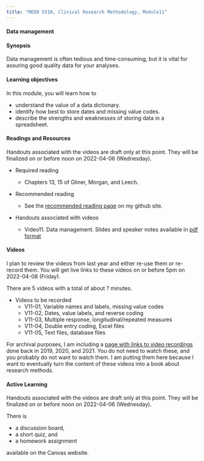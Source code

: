 ```yaml
---
title: "MEDB 5510, Clinical Research Methodology, Module11"
---
```


#### Data management

#### Synopsis

Data management is often tedious and time-consuming, but it is vital for assuring good quality data for your analyses.

#### Learning objectives

In this module, you will learn how to

+ understand the value of a data dictionary.
+ identify how best to store dates and missing value codes.
+ describe the strengths and weaknesses of storing data in a spreadsheet.

#### Readings and Resources

Handouts associated with the videos are draft only at this point. They will be finalized on or before noon on 2022-04-06 (Wednesday).

+ Required reading
  + Chapters 13, 15 of Gliner, Morgan, and Leech.

+ Recommended reading
  + See the [recommended reading page][git2] on my github site.

+ Handouts associated with videos
  + Video11. Data management. Slides and speaker notes available in [pdf format][git1]

#### Videos

I plan to review the videos from last year and either re-use them or re-record them. You will get live links to these videos on or before 5pm on 2022-04-08 (Friday).

There are 5 videos with a total of about ? minutes.

+ Videos to be recorded
  + V11-01, Variable names and labels, missing value codes
  + V11-02, Dates, value labels, and reverse coding
  + V11-03, Multiple response, longitudinal/repeated measures
  + V11-04, Double entry coding, Excel files
  + V11-05, Text files, database files

For archival purposes, I am including a [page with links to video recordings][git0] done back in 2019, 2020, and 2021. You do not need to watch these, and you probably do not want to watch them. I am putting them here because I want to eventually turn the content of these videos into a book about research methods.

#### Active Learning

Handouts associated with the videos are draft only at this point. They will be finalized on or before noon on 2022-04-06 (Wednesday).

There is

+ a discussion board,
+ a short quiz, and
+ a homework assignment

available on the Canvas website.

[git0]: https://github.com/pmean/classes/blob/master/clinical-research-methodology/modules/5510-99-videos.md
[git1]: https://github.com/pmean/classes/blob/master/clinical-research-methodology/results/video10-slides-and-speaker-notes.pdf
[git2]: https://github.com/pmean/classes/blob/master/clinical-research-methodology/modules/5510-99-readings.md
